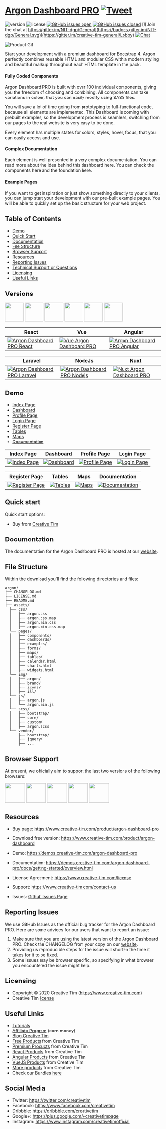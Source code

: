 # [Argon Dashboard PRO](https://www.creative-tim.com/product/argon-dashboard-pro) [![Tweet](https://img.shields.io/twitter/url/http/shields.io.svg?style=social&logo=twitter)](https://twitter.com/intent/tweet?text=Argon%20Dashboard%20PRO%20by%20Creative%20Tim&url=https%3A%2F%2Fdemos.creative-tim.com%2Fargon-dashboard-pro%2Fpages%2Fdashboards%2Fdashboard.html&via=CreativeTim)


 ![version](https://img.shields.io/badge/version-1.2.1-blue.svg)  ![license](https://img.shields.io/badge/license-MIT-blue.svg) [![GitHub issues open](https://img.shields.io/github/issues/creativetimofficial/ct-argon-dashboard-pro/issues.svg?maxAge=2592000)](https://github.com/creativetimofficial/ct-argon-dashboard-pro/issues?q=is%3Aopen+is%3Aissue) [![GitHub issues closed](https://img.shields.io/github/issues-closed-raw/creativetimofficial/ct-argon-dashboard-pro/issues.svg?maxAge=2592000)](https://github.com/creativetimofficial/ct-argon-dashboard-pro/issues?q=is%3Aissue+is%3Aclosed) [![Join the chat at https://gitter.im/NIT-dgp/General](https://badges.gitter.im/NIT-dgp/General.svg)](https://gitter.im/creative-tim-general/Lobby) [![Chat](https://img.shields.io/badge/chat-on%20discord-7289da.svg)](https://discord.gg/E4aHAQy)

![Product Gif](https://s3.amazonaws.com/creativetim_bucket/products/137/original/opt_adp_thumbnail.jpg)


Start your development with a premium dashboard for Bootstrap 4. Argon perfectly combines reusable HTML and modular CSS with a modern styling and beautiful markup throughout each HTML template in the pack.


#### Fully Coded Components

Argon Dashboard PRO is built with over 100 individual components, giving you the freedom of choosing and combining. All components can take variations in colour, that you can easily modify using SASS files.

You will save a lot of time going from prototyping to full-functional code, because all elements are implemented. This Dashboard is coming with prebuilt examples, so the development process is seamless, switching from our pages to the real website is very easy to be done.

Every element has multiple states for colors, styles, hover, focus, that you can easily access and use.

#### Complex Documentation

Each element is well presented in a very complex documentation. You can read more about the idea behind this dashboard here. You can check the components here and the foundation here.

#### Example Pages

If you want to get inspiration or just show something directly to your clients, you can jump start your development with our pre-built example pages. You will be able to quickly set up the basic structure for your web project.

## Table of Contents

* [Demo](#demo)
* [Quick Start](#quick-start)
* [Documentation](#documentation)
* [File Structure](#file-structure)
* [Browser Support](#browser-support)
* [Resources](#resources)
* [Reporting Issues](#reporting-issues)
* [Technical Support or Questions](#technical-support-or-questions)
* [Licensing](#licensing)
* [Useful Links](#useful-links)

## Versions

[<img src="https://raw.githubusercontent.com/creativetimofficial/public-assets/master/logos/react-logo.jpg" width="60" height="60"/>](https://www.creative-tim.com/product/argon-dashboard-pro-react)
[<img src="https://github.com/creativetimofficial/public-assets/blob/master/logos/vue-logo.jpg?raw=true" width="60" height="60" />](https://www.creative-tim.com/product/vue-argon-dashboard-pro)
[<img src="https://raw.githubusercontent.com/creativetimofficial/public-assets/master/logos/angular-logo.jpg" width="60" height="60" />](https://www.creative-tim.com/product/argon-dashboard-pro-angular)
[<img src="https://github.com/creativetimofficial/public-assets/blob/master/logos/laravel_logo.png?raw=true" width="60" height="60" />](https://www.creative-tim.com/product/argon-dashboard-pro-laravel)
[<img src="https://raw.githubusercontent.com/creativetimofficial/public-assets/master/logos/nodejs-logo.jpg" width="60" height="60" />](https://www.creative-tim.com/product/argon-dashboard-pro-nodejs)
[<img src="https://raw.githubusercontent.com/creativetimofficial/public-assets/master/logos/nuxt.jpg" width="60" height="60" />](https://www.creative-tim.com/product/nuxt-argon-dashboard-pro)

| React | Vue | Angular |
| --- | --- | --- |
| [![Argon Dashboard PRO React ](https://raw.githubusercontent.com/creativetimofficial/public-assets/master/argon-dashboard-pro-react/argon-dashboard-pro-react.jpg)](https://www.creative-tim.com/product/argon-dashboard-pro-react)  | [![Vue Argon Dashboard PRO](https://raw.githubusercontent.com/creativetimofficial/public-assets/master/vue-argon-dashboard-pro/vue-argon-dashboard-pro.jpg)](https://www.creative-tim.com/product/vue-argon-dashboard-pro) | [![Argon Dashboard PRO Angular](https://raw.githubusercontent.com/creativetimofficial/public-assets/master/argon-dashboard-pro-angular/opt_adp_angular_thumbnail.jpg)](https://www.creative-tim.com/product/argon-dashboard-pro-angular)

| Laravel | NodeJs| Nuxt |
| --- | --- | --- |
| [![Argon Dashboard PRO Laravel ](https://raw.githubusercontent.com/creativetimofficial/public-assets/master/argon-dashboard-pro-laravel/argon-dashboard-pro-laravel.jpg)](https://www.creative-tim.com/product/argon-dashboard-pro-laravel) | [![Argon Dashboard PRO Nodejs](https://raw.githubusercontent.com/creativetimofficial/public-assets/master/argon-dashboard-pro-nodejs/argon-dashboard-pro-nodejs.jpg)](https://www.creative-tim.com/product/argon-dashboard-pro-nodejs) | [![Nuxt Argon Dashboard PRO](https://raw.githubusercontent.com/creativetimofficial/public-assets/master/nuxt-argon-dashboard-pro/opt_adp_nuxt_thumbnail.jpg)](https://www.creative-tim.com/product/nuxt-argon-dashboard-pro)
## Demo

- [Index Page](https://demos.creative-tim.com/argon-dashboard-pro)
- [Dashboard](https://demos.creative-tim.com/argon-dashboard-pro/index.html)
- [Profile Page](https://demos.creative-tim.com/argon-dashboard-pro/pages/examples/profile.html)
- [Login Page](https://demos.creative-tim.com/argon-dashboard-pro/pages/examples/login.html)
- [Register Page](https://demos.creative-tim.com/argon-dashboard-pro/pages/examples/register.html)
- [Tables](https://demos.creative-tim.com/argon-dashboard-pro/pages/tables/tables.html)
- [Maps](https://demos.creative-tim.com/argon-dashboard-pro/pages/maps/google.html)
- [Documentation](https://demos.creative-tim.com/argon-dashboard-pro/docs/getting-started/overview.html)

| Index Page | Dashboard | Profile Page | Login Page |
| --- | --- | --- | --- |
| [![Index Page](https://raw.githubusercontent.com/creativetimofficial/public-assets/master/argon-dashboard-pro/index-page.png)](https://demos.creative-tim.com/argon-dashboard-pro) | [![Dashboard](https://raw.githubusercontent.com/creativetimofficial/public-assets/master/argon-dashboard-pro/dashboard-page.png)](https://demos.creative-tim.com/argon-dashboard-pro/pages/dashboards/dashboard.html) | [![Profile Page](https://raw.githubusercontent.com/creativetimofficial/public-assets/master/argon-dashboard-pro/profile-page.png)](https://demos.creative-tim.com/argon-dashboard-pro/pages/examples/profile.html) | [![Login Page](https://raw.githubusercontent.com/creativetimofficial/public-assets/master/argon-dashboard-pro/login-page.png)](https://demos.creative-tim.com/argon-dashboard-pro/pages/examples/login.html)

| Register Page | Tables | Maps | Documentation |
| --- | --- | --- | --- |
| [![Register Page](https://raw.githubusercontent.com/creativetimofficial/public-assets/master/argon-dashboard-pro/register-page.png)](https://demos.creative-tim.com/argon-dashboard-pro/pages/examples/register.html) | [![Tables](https://raw.githubusercontent.com/creativetimofficial/public-assets/master/argon-dashboard-pro/tables-page.png)](https://demos.creative-tim.com/argon-dashboard-pro/pages/tables/tables.html) | [![Maps](https://raw.githubusercontent.com/creativetimofficial/public-assets/master/argon-dashboard-pro/maps-page.png)](https://demos.creative-tim.com/argon-dashboard-pro/pages/maps/google.html) | [![Documentation](https://raw.githubusercontent.com/creativetimofficial/public-assets/master/argon-dashboard-pro/documentation-page.png)](https://demos.creative-tim.com/argon-dashboard-pro/docs/getting-started/overview.html)






## Quick start

Quick start options:

- Buy from [Creative Tim](https://www.creative-tim.com)


## Documentation

The documentation for the Argon Dashboard PRO is hosted at our [website](https://demos.creative-tim.com/argon-dashboard-pro/docs/getting-started/overview.html).

## File Structure

Within the download you'll find the following directories and files:

```
argon/
├── CHANGELOG.md
├── LICENSE.md
├── README.md
├── assets/
  ├── css/
  │   ├── argon.css
  │   ├── argon.css.map
  │   ├── argon.min.css
  │   ├── argon.min.css.map
  └── pages/
  │   ├── components/
  │   ├── dashboards/
  │   ├── examples/
  │   ├── forms/
  │   ├── maps/
  │   ├── tables/
  │   ├── calendar.html
  │   ├── charts.html
  │   ├── widgets.html
  └── img/
  │   ├── argon/
  │   ├── brand/
  │   ├── icons/
  │   ├── ill/
  └── js/
  │   ├── argon.js
  │   └── argon.min.js
  └── scss/
  │   ├── bootstrap/
  │   ├── core/
  │   ├── custom/
  │   ├── argon.scss
  └── vendor/
      ├── bootstrap/
      ├── jquery/
      ├── ...

```

## Browser Support

At present, we officially aim to support the last two versions of the following browsers:

<img src="https://s3.amazonaws.com/creativetim_bucket/github/browser/chrome.png" width="64" height="64"> <img src="https://s3.amazonaws.com/creativetim_bucket/github/browser/firefox.png" width="64" height="64"> <img src="https://s3.amazonaws.com/creativetim_bucket/github/browser/edge.png" width="64" height="64"> <img src="https://s3.amazonaws.com/creativetim_bucket/github/browser/safari.png" width="64" height="64"> <img src="https://s3.amazonaws.com/creativetim_bucket/github/browser/opera.png" width="64" height="64">

## Resources


- Buy page: https://www.creative-tim.com/product/argon-dashboard-pro
- Download free version:  https://www.creative-tim.com/product/argon-dashboard


- Demo: <https://demos.creative-tim.com/argon-dashboard-pro>
- Documentation: <https://demos.creative-tim.com/argon-dashboard-pro/docs/getting-started/overview.html>
- License Agreement: <https://www.creative-tim.com/license>
- Support: <https://www.creative-tim.com/contact-us>
- Issues: [Github Issues Page](https://github.com/creativetimofficial/ct-argon-dashboard-pro/issues)

## Reporting Issues

We use GitHub Issues as the official bug tracker for the Argon Dashboard PRO. Here are some advices for our users that want to report an issue:

1. Make sure that you are using the latest version of the Argon Dashboard PRO. Check the CHANGELOG from your copy on our [website](https://www.creative-tim.com).
2. Providing us reproducible steps for the issue will shorten the time it takes for it to be fixed.
3. Some issues may be browser specific, so specifying in what browser you encountered the issue might help.

## Licensing


- Copyright &copy; 2020 Creative Tim (https://www.creative-tim.com)
- Creative Tim [license](site.product.license)


## Useful Links

- [Tutorials](https://www.youtube.com/channel/UCVyTG4sCw-rOvB9oHkzZD1w)
- [Affiliate Program](https://www.creative-tim.com/affiliates/new?ref=mk-github-readme) (earn money)
- [Blog Creative Tim](http://blog.creative-tim.com/)
- [Free Products](https://www.creative-tim.com/bootstrap-themes/free?ref=mk-github-readme) from Creative Tim
- [Premium Products](https://www.creative-tim.com/bootstrap-themes/premium?ref=mk-github-readme) from Creative Tim
- [React Products](https://www.creative-tim.com/bootstrap-themes/react-themes?ref=mk-github-readme) from Creative Tim
- [Angular Products](https://www.creative-tim.com/bootstrap-themes/angular-themes?ref=mk-github-readme) from Creative Tim
- [VueJS Products](https://www.creative-tim.com/bootstrap-themes/vuejs-themes?ref=mk-github-readme) from Creative Tim
- [More products](https://www.creative-tim.com/bootstrap-themes?ref=mk-github-readme) from Creative Tim
- Check our Bundles [here](https://www.creative-tim.com/bundles?ref=mk-github-readme)

## Social Media

- Twitter: <https://twitter.com/creativetim>
- Facebook: <https://www.facebook.com/creativetim>
- Dribbble: <https://dribbble.com/creativetim>
- Google+: <https://plus.google.com/+creativetimpage>
- Instagram: <https://www.instagram.com/creativetimofficial>
